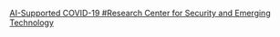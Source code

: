 [AI-Supported COVID-19 #Research   Center for Security and Emerging Technology](https://qi.tc/qi/120685)